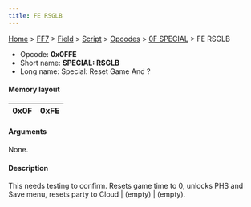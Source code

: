 ```yaml
---
title: FE RSGLB
---
```


[Home](../../../../../Main%20Page.md.md) > [FF7](../../../../../FF7.md) > [Field](../../../../Field.md) > [Script](../../../Script.md) > [Opcodes](../../Opcodes.md) > [0F SPECIAL](../0F%20SPECIAL.md) > FE RSGLB

-   Opcode: **0x0FFE**
-   Short name: **SPECIAL: RSGLB**
-   Long name: Special: Reset Game And ?

#### Memory layout

| 0x0F | 0xFE |
|------|------|

#### Arguments

None.

#### Description

This needs testing to confirm. Resets game time to 0, unlocks PHS and
Save menu, resets party to Cloud \| (empty) \| (empty).
